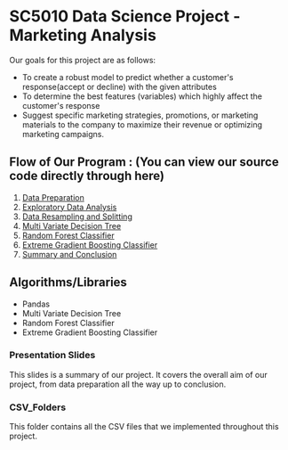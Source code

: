 # SC5010 Data Science Project - Marketing Analysis

Our goals for this project are as follows:

- To create a robust model to predict whether a customer's response(accept or decline) with the given attributes
- To determine the best features (variables) which highly affect the customer's response
- Suggest specific marketing strategies, promotions, or marketing materials to the company to maximize their revenue or optimizing marketing campaigns.

## Flow of Our Program : (You can view our source code directly through here)
1. [Data Preparation](https://github.com/VilanChan666/SC5010/blob/main/Data%20Preparation.ipynb)
2. [Exploratory Data Analysis](https://github.com/nicklimmm/movie-analysis/blob/main/data-visualization.ipynb)
3. [Data Resampling and Splitting](https://github.com/nicklimmm/movie-analysis/blob/main/data-resampling-and-splitting.ipynb)
4. [Multi Variate Decision Tree](https://github.com/nicklimmm/movie-analysis/blob/main/logistic-regression.ipynb)
5. [Random Forest Classifier](https://github.com/nicklimmm/movie-analysis/blob/main/neural-network.ipynb)
5. [Extreme Gradient Boosting Classifier](https://github.com/nicklimmm/movie-analysis/blob/main/neural-network.ipynb)
5. [Summary and Conclusion](https://github.com/nicklimmm/movie-analysis/blob/main/neural-network.ipynb)

## Algorithms/Libraries
- Pandas
- Multi Variate Decision Tree 
- Random Forest Classifier
- Extreme Gradient Boosting Classifier

### Presentation Slides
This slides is a summary of our project. It covers the overall aim of our project, from data preparation all the way up to conclusion.



### CSV_Folders
This folder contains all the CSV files that we implemented throughout this project.


